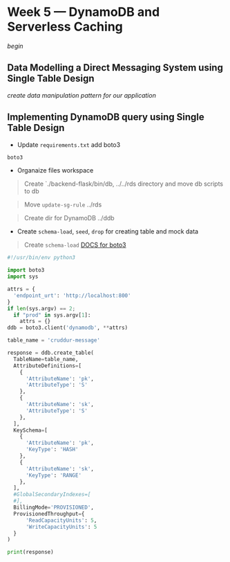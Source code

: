 # Week 5 — DynamoDB and Serverless Caching
*begin*

## Data Modelling a Direct Messaging System using Single Table Design
*create data manipulation pattern for our application*

## Implementing DynamoDB query using Single Table Design

* Update `requirements.txt` add boto3

```sh
boto3
```

* Organaize files workspace

> Create `./backend-flask/bin/db, ../../rds directory and move db scripts to db

> Move `update-sg-rule` ../rds

> Create dir for DynamoDB ../ddb

* Create `schema-load`, `seed`, `drop` for creating table and mock data

> Create `schema-load` [DOCS for boto3](https://boto3.amazonaws.com/v1/documentation/api/latest/guide/dynamodb.html)

```py
#!/usr/bin/env python3

import boto3
import sys

attrs = {
  'endpoint_urt': 'http://localhost:800'
}
if len(sys.argv) == 2;
  if "prod" in sys.argv[1]:
    attrs = {}
ddb = boto3.client('dynamodb', **attrs)

table_name = 'cruddur-message'

response = ddb.create_table(
  TableName=table_name,
  AttributeDefinitions=[
    {
      'AttributeName': 'pk',
      'AttributeType': 'S'
    },
    {
      'AttributeName': 'sk',
      'AttributeType': 'S'
    },
  ],
  KeySchema=[
    {
      'AttributeName': 'pk',
      'KeyType': 'HASH'
    },
    {
      'AttributeName': 'sk',
      'KeyType': 'RANGE'
    },
  ],
  #GlobalSecondaryIndexes=[
  #],
  BillingMode='PROVISIONED',
  ProvisionedThroughput={
      'ReadCapacityUnits': 5,
      'WriteCapacityUnits': 5
  }
)

print(response)
```
